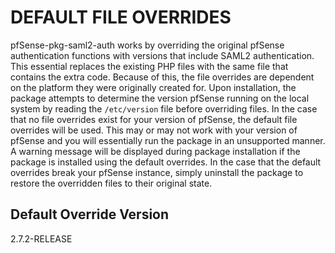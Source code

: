 DEFAULT FILE OVERRIDES
======================
pfSense-pkg-saml2-auth works by overriding the original pfSense authentication functions with versions that include 
SAML2 authentication. This essential replaces the existing PHP files with the same file that contains the extra code.
Because of this, the file overrides are dependent on the platform they were originally created for. Upon installation, 
the package attempts to determine the version pfSense running on the local system by reading the `/etc/version` file
before overriding files. In the case that no file overrides exist for your version of pfSense, the default file overrides
will be used. This may or may not work with your version of pfSense and you will essentially run the package in an 
unsupported manner. A warning message will be displayed during package installation if the package is installed using
the default overrides. In the case that the default overrides break your pfSense instance, simply uninstall the package
to restore the overridden files to their original state.

## Default Override Version
2.7.2-RELEASE

